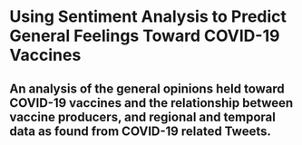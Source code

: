 # Using Sentiment Analysis to Predict General Feelings Toward COVID-19 Vaccines

## An analysis of the general opinions held toward COVID-19 vaccines and the relationship between vaccine producers, and regional and temporal data as found from COVID-19 related Tweets. 
